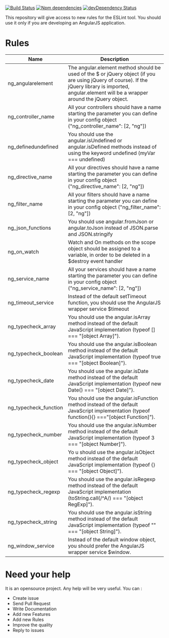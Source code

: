 [![Build Status](https://travis-ci.org/Gillespie59/angularjs-eslint.svg?branch=master)](https://travis-ci.org/Gillespie59/angularjs-eslint)
[![Npm dependencies](https://david-dm.org/Gillespie59/angularjs-eslint.svg)](https://david-dm.org/Gillespie59/angularjs-eslint)
[![devDependency Status](https://david-dm.org/Gillespie59/angularjs-eslint/dev-status.png)](https://david-dm.org/Gillespie59/angularjs-eslint#info=devDependencies)


This repository will give access to new rules for the ESLint tool. You should use it only if you are developing an AngularJS application. 

# Rules

| Name  | Description |
| ------------- | ------------- |
| ng_angularelement  | The angular.element method should be used of the $ or jQuery object (if you are using jQuery of course). If the jQuery library is imported, angular.element will be a wrapper around the jQuery object.  |
| ng_controller_name  | All your controllers should have a name starting the parameter you can define in your config object ("ng_controller_name":  [2, "ng"]) |
| ng_definedundefined | You should use the angular.isUndefined or angular.isDefined methods instead of using the keyword undefined (myVar === undefined) |
| ng_directive_name | All your directives should have a name starting the parameter you can define in your config object ("ng_directive_name":  [2, "ng"]) |
| ng_filter_name | All your filters should have a name starting the parameter you can define in your config object ("ng_filter_name":  [2, "ng"]) |
| ng_json_functions | You should use angular.fromJson or angular.toJson instead of JSON.parse and JSON.stringify |
| ng_on_watch | Watch and On methods on the scope object should be assigned to a variable, in order to be deleted in a $destroy event handler |
| ng_service_name | All your services should have a name starting the parameter you can define in your config object ("ng_service_name":  [2, "ng"]) |
| ng_timeout_service | Instead of the default setTimeout function, you should use the AngularJS wrapper service $timeout |
| ng_typecheck_array | You should use the angular.isArray method instead of the default JavaScript implementation (typeof [] === "[object Array]").  |
| ng_typecheck_boolean | You should use the angular.isBoolean method instead of the default JavaScript implementation (typeof true === "[object Boolean]").  |
| ng_typecheck_date | You should use the angular.isDate method instead of the default JavaScript implementation (typeof new Date() === "[object Date]").  |
| ng_typecheck_function | You should use the angular.isFunction method instead of the default JavaScript implementation (typeof function(){} ==="[object Function]").  |
| ng_typecheck_number | You should use the angular.isNumber method instead of the default JavaScript implementation (typeof 3 === "[object Number]"). |
| ng_typecheck_object | Yo	u should use the angular.isObject method instead of the default JavaScript implementation (typeof {} === "[object Object]").  |
| ng_typecheck_regexp | You should use the angular.isRegexp method instead of the default JavaScript implementation (toString.call(/^A/) === "[object RegExp]"). |
| ng_typecheck_string | You should use the angular.isString method instead of the default JavaScript implementation (typeof "" === "[object String]"). |
| ng_window_service | Instead of the default window object, you should prefer the AngularJS wrapper service $window. |

# Need your help
It is an opensource project. Any help will be very useful. You can : 
- Create issue
- Send Pull Request
- Write Documentation
- Add new Features
- Add new Rules
- Improve the quality
- Reply to issues
